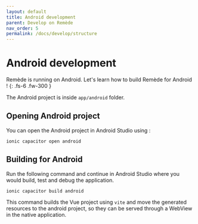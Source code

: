 ```yaml
---
layout: default
title: Android development
parent: Develop on Remède
nav_order: 5
permalink: /docs/develop/structure
---
```


# Android development
Remède is running on Android. Let's learn how to build Remède for Android !
{: .fs-6 .fw-300 }

The Android project is inside `app/android` folder.

## Opening Android project

You can open the Android project in Android Studio using :
```shell
ionic capacitor open android
```

## Building for Android

Run the following command and continue in Android Studio where you would build, test and debug the application.
```shell
ionic capacitor build android
```

This command builds the Vue project using `vite` and move the generated resources to the android project, so they can be served
through a WebView in the native application.
